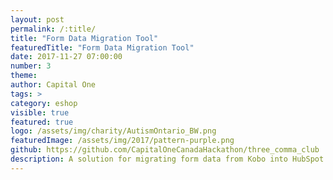 ```yaml
---
layout: post
permalink: /:title/
title: "Form Data Migration Tool"
featuredTitle: "Form Data Migration Tool"
date: 2017-11-27 07:00:00
number: 3
theme:
author: Capital One
tags: >
category: eshop
visible: true
featured: true
logo: /assets/img/charity/AutismOntario_BW.png
featuredImage: /assets/img/2017/pattern-purple.png
github: https://github.com/CapitalOneCanadaHackathon/three_comma_club
description: A solution for migrating form data from Kobo into HubSpot. Users can search all forms for a field (member name, social media handle, etc.) and with one click, batch export that data into HubSpot. This allows users to amalgamate all data for a given individual into one place
---
```

